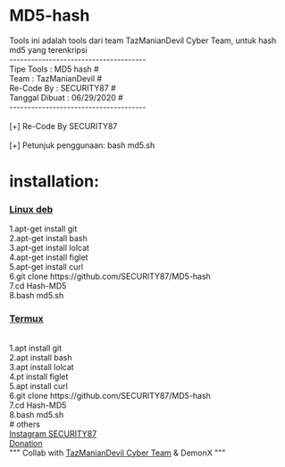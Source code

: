 # MD5-hash
Tools ini adalah tools dari team TazManianDevil Cyber Team, untuk hash md5 yang terenkripsi<br>
 --------------------------------------<br>
   Tipe Tools      : MD5 hash        #<br>
   Team            : TazManianDevil  #<br>
   Re-Code By      : SECURITY87      #<br>
   Tanggal Dibuat  : 06/29/2020      #<br>
 --------------------------------------<br>
<br>
[+] Re-Code By SECURITY87<br>
<br>
[+] Petunjuk penggunaan: bash md5.sh<br>

# installation:
<h3><u>Linux deb</u><br></h3>
    1.apt-get install git<br>
    2.apt-get install bash<br>
    3.apt-get install lolcat<br>
    4.apt-get install figlet<br>
    5.apt-get install curl<br>
    6.git clone https://github.com/SECURITY87/MD5-hash <br>
    7.cd Hash-MD5<br>
    8.bash md5.sh <br>
<h3><u>Termux</u></h3><br>
    1.apt install git <br>
    2.apt install bash<br>
    3.apt install lolcat<br>
    4.pt install figlet<br>
    5.apt install curl<br>
    6.git clone https://github.com/SECURITY87/MD5-hash<br>
    7.cd Hash-MD5<br>
    8.bash md5.sh<br>
#  others 
<br>
<a href="https://instagram.com/xploitsecid">Instagram SECURITY87</a><br>
<a href="https://saweria.co/security87">Donation</a>   <br>
"""
Collab with <a href="https://github.com/tazmaniandevilcyberteam">TazManianDevil Cyber Team</a>
& DemonX
"""

    

